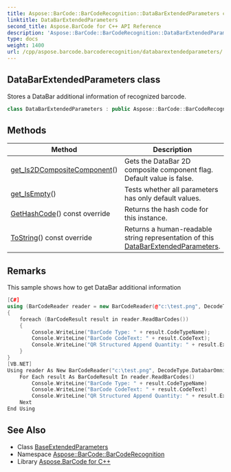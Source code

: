```yaml
---
title: Aspose::BarCode::BarCodeRecognition::DataBarExtendedParameters class
linktitle: DataBarExtendedParameters
second_title: Aspose.BarCode for C++ API Reference
description: 'Aspose::BarCode::BarCodeRecognition::DataBarExtendedParameters class. Stores a DataBar additional information of recognized barcode in C++.'
type: docs
weight: 1400
url: /cpp/aspose.barcode.barcoderecognition/databarextendedparameters/
---
```

## DataBarExtendedParameters class


Stores a DataBar additional information of recognized barcode.

```cpp
class DataBarExtendedParameters : public Aspose::BarCode::BarCodeRecognition::BaseExtendedParameters
```

## Methods

| Method | Description |
| --- | --- |
| [get_Is2DCompositeComponent](./get_is2dcompositecomponent/)() | Gets the DataBar 2D composite component flag. Default value is false. |
| [get_IsEmpty](../baseextendedparameters/get_isempty/)() | Tests whether all parameters has only default values. |
| [GetHashCode](./gethashcode/)() const override | Returns the hash code for this instance. |
| [ToString](./tostring/)() const override | Returns a human-readable string representation of this [DataBarExtendedParameters](./). |
## Remarks


This sample shows how to get DataBar additional information 
```cpp
[C#]
using (BarCodeReader reader = new BarCodeReader(@"c:\test.png", DecodeType.DatabarOmniDirectional))
{
    foreach (BarCodeResult result in reader.ReadBarCodes())
    {
        Console.WriteLine("BarCode Type: " + result.CodeTypeName);
        Console.WriteLine("BarCode CodeText: " + result.CodeText);
        Console.WriteLine("QR Structured Append Quantity: " + result.Extended.QR.QRStructuredAppendModeBarCodesQuantity);
    }
}
[VB.NET]
Using reader As New BarCodeReader("c:\test.png", DecodeType.DatabarOmniDirectional)
    For Each result As BarCodeResult In reader.ReadBarCodes()
        Console.WriteLine("BarCode Type: " + result.CodeTypeName)
        Console.WriteLine("BarCode CodeText: " + result.CodeText)
        Console.WriteLine("QR Structured Append Quantity: " + result.Extended.QR.QRStructuredAppendModeBarCodesQuantity)
    Next
End Using
```

## See Also

* Class [BaseExtendedParameters](../baseextendedparameters/)
* Namespace [Aspose::BarCode::BarCodeRecognition](../)
* Library [Aspose.BarCode for C++](../../)
